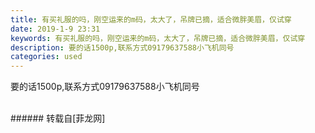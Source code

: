 ```yaml
---
title: 有买礼服的吗，刚空运来的m码，太大了，吊牌已摘，适合微胖美眉，仅试穿
date: 2019-1-9 23:31
keywords: 有买礼服的吗，刚空运来的m码，太大了，吊牌已摘，适合微胖美眉，仅试穿
description: 要的话1500p,联系方式09179637588小飞机同号
categories: used
---
```

<td class="t_f" id="postmessage_2653611">

要的话1500p,联系方式09179637588小飞机同号<br/>
<img alt="" border="0" class="zoom" data-cf-modified-e7f93c9499d53f40c683f174-="" file="http://www.flw.ph/data/appbyme/upload/image/201901/09/BUc9LcHAljq6.jpg" id="aimg_CfmUK" lazyloadthumb="1" onclick="" onmouseover="" src="http://www.flw.ph/data/appbyme/upload/image/201901/09/BUc9LcHAljq6.jpg"/><br/>
<br/>
</td>
###### 转载自[菲龙网]